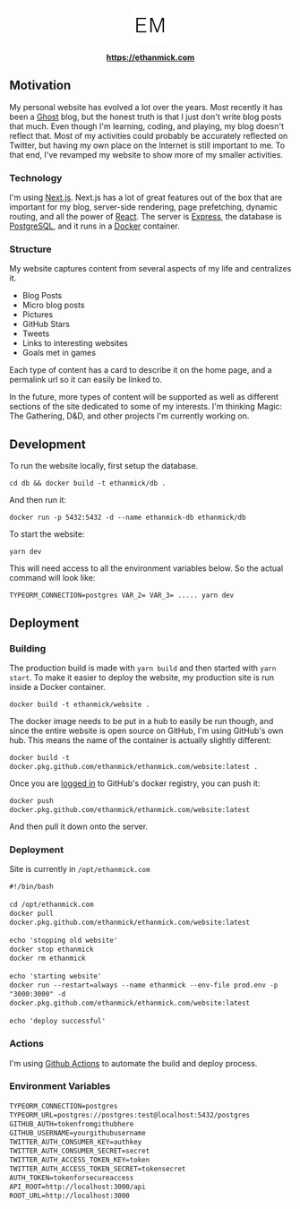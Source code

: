 <p align="center">
  <a aria-label="Ethan Mick" href="https://ethanmick.com">
    <img src="https://raw.githubusercontent.com/ethanmick/ethanmick.com/master/public/favicon.png">
  </a>
</p>

<p align="center">
  <strong>
    <a aria-label="ethanmick.com" href="https://ethanmick.com">
      https://ethanmick.com
    </a>
  </strong>
</p>

## Motivation

My personal website has evolved a lot over the years. Most recently it has been a [Ghost](https://ghost.org/) blog, but the honest truth is that I just don't write blog posts that much. Even though I'm learning, coding, and playing, my blog doesn't reflect that. Most of my activities could probably be accurately reflected on Twitter, but having my own place on the Internet is still important to me. To that end, I've revamped my website to show more of my smaller activities.

### Technology

I'm using [Next.js](https://nextjs.org/). Next.js has a lot of great features out of the box that are important for my blog, server-side rendering, page prefetching, dynamic routing, and all the power of [React](https://reactjs.org/). The server is [Express](https://expressjs.com/), the database is [PostgreSQL](https://www.postgresql.org/), and it runs in a [Docker](https://www.docker.com/) container.

### Structure

My website captures content from several aspects of my life and centralizes it.

- Blog Posts
- Micro blog posts
- Pictures
- GitHub Stars
- Tweets
- Links to interesting websites
- Goals met in games

Each type of content has a card to describe it on the home page, and a permalink url so it can easily be linked to.

In the future, more types of content will be supported as well as different sections of the site dedicated to some of my interests. I'm thinking Magic: The Gathering, D&D, and other projects I'm currently working on.

## Development

To run the website locally, first setup the database.

```
cd db && docker build -t ethanmick/db .
```

And then run it:

```
docker run -p 5432:5432 -d --name ethanmick-db ethanmick/db
```

To start the website:

```
yarn dev
```

This will need access to all the environment variables below. So the actual command will look like:

```
TYPEORM_CONNECTION=postgres VAR_2= VAR_3= ..... yarn dev
```

## Deployment

### Building

The production build is made with `yarn build` and then started with `yarn start`. To make it easier to deploy the website, my production site is run inside a Docker container.

```
docker build -t ethanmick/website .
```

The docker image needs to be put in a hub to easily be run though, and since the entire website is open source on GitHub, I'm using GitHub's own hub. This means the name of the container is actually slightly different:

```
docker build -t docker.pkg.github.com/ethanmick/ethanmick.com/website:latest .
```

Once you are [logged in](https://help.github.com/en/github/managing-packages-with-github-packages/configuring-docker-for-use-with-github-packages#authenticating-to-github-packages) to GitHub's docker registry, you can push it:

```
docker push docker.pkg.github.com/ethanmick/ethanmick.com/website:latest
```

And then pull it down onto the server.

### Deployment

Site is currently in `/opt/ethanmick.com`

```
#!/bin/bash

cd /opt/ethanmick.com
docker pull docker.pkg.github.com/ethanmick/ethanmick.com/website:latest

echo 'stopping old website'
docker stop ethanmick
docker rm ethanmick

echo 'starting website'
docker run --restart=always --name ethanmick --env-file prod.env -p "3000:3000" -d docker.pkg.github.com/ethanmick/ethanmick.com/website:latest

echo 'deploy successful'
```

### Actions

I'm using [Github Actions](https://github.com/ethanmick/ethanmick.com/actions) to automate the build and deploy process.

### Environment Variables

```
TYPEORM_CONNECTION=postgres
TYPEORM_URL=postgres://postgres:test@localhost:5432/postgres
GITHUB_AUTH=tokenfromgithubhere
GITHUB_USERNAME=yourgithubusername
TWITTER_AUTH_CONSUMER_KEY=authkey
TWITTER_AUTH_CONSUMER_SECRET=secret
TWITTER_AUTH_ACCESS_TOKEN_KEY=token
TWITTER_AUTH_ACCESS_TOKEN_SECRET=tokensecret
AUTH_TOKEN=tokenforsecureaccess
API_ROOT=http://localhost:3000/api
ROOT_URL=http://localhost:3000
```
